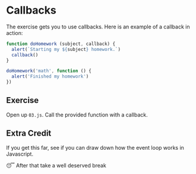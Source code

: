 # Callbacks

The exercise gets you to use callbacks. Here is an example of a callback in action:

```javascript
function doHomework (subject, callback) {
  alert(`Starting my ${subject} homework.`)
  callback()
}

doHomework('math', function () {
  alert('Finished my homework')
})
```

## Exercise

Open up `03.js`. Call the provided function with a callback.

## Extra Credit

If you get this far, see if you can draw down how the event loop works in Javascript.

😴 After that take a well deserved break
